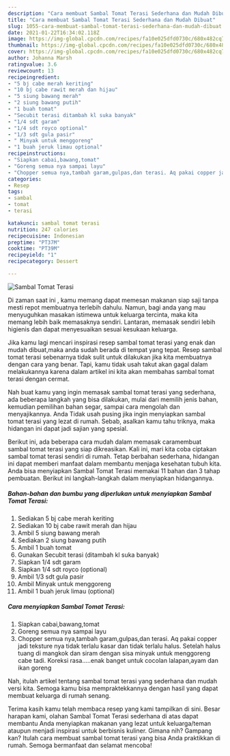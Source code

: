 ```yaml
---
description: "Cara membuat Sambal Tomat Terasi Sederhana dan Mudah Dibuat"
title: "Cara membuat Sambal Tomat Terasi Sederhana dan Mudah Dibuat"
slug: 1055-cara-membuat-sambal-tomat-terasi-sederhana-dan-mudah-dibuat
date: 2021-01-22T16:34:02.118Z
image: https://img-global.cpcdn.com/recipes/fa10e025dfd0730c/680x482cq70/sambal-tomat-terasi-foto-resep-utama.jpg
thumbnail: https://img-global.cpcdn.com/recipes/fa10e025dfd0730c/680x482cq70/sambal-tomat-terasi-foto-resep-utama.jpg
cover: https://img-global.cpcdn.com/recipes/fa10e025dfd0730c/680x482cq70/sambal-tomat-terasi-foto-resep-utama.jpg
author: Johanna Marsh
ratingvalue: 3.6
reviewcount: 13
recipeingredient:
- "5 bj cabe merah keriting"
- "10 bj cabe rawit merah dan hijau"
- "5 siung bawang merah"
- "2 siung bawang putih"
- "1 buah tomat"
- "Secubit terasi ditambah kl suka banyak"
- "1/4 sdt garam"
- "1/4 sdt royco optional"
- "1/3 sdt gula pasir"
- " Minyak untuk menggoreng"
- "1 buah jeruk limau optional"
recipeinstructions:
- "Siapkan cabai,bawang,tomat"
- "Goreng semua nya sampai layu"
- "Chopper semua nya,tambah garam,gulpas,dan terasi. Aq pakai copper jadi teksture nya tidak terlalu kasar dan tidak terlalu halus. Setelah halus tuang di mangkok dan siram dengan sisa minyak untuk menggoreng cabe tadi. Koreksi rasa.....enak banget untuk cocolan lalapan,ayam dan ikan goreng"
categories:
- Resep
tags:
- sambal
- tomat
- terasi

katakunci: sambal tomat terasi 
nutrition: 247 calories
recipecuisine: Indonesian
preptime: "PT37M"
cooktime: "PT39M"
recipeyield: "1"
recipecategory: Dessert

---
```



![Sambal Tomat Terasi](https://img-global.cpcdn.com/recipes/fa10e025dfd0730c/680x482cq70/sambal-tomat-terasi-foto-resep-utama.jpg)

Di zaman  saat ini , kamu memang dapat memesan makanan siap saji tanpa mesti repot membuatnya terlebih dahulu. Namun, bagi anda yang mau menyuguhkan masakan istimewa untuk keluarga tercinta, maka kita memang lebih baik memasaknya sendiri. Lantaran, memasak sendiri lebih higienis dan dapat menyesuaikan sesuai kesukaan keluarga.

Jika kamu lagi mencari inspirasi resep sambal tomat terasi yang enak dan mudah dibuat,maka anda sudah berada di tempat yang tepat. Resep sambal tomat terasi  sebenarnya tidak sulit untuk dilakukan jika kita membuatnya dengan cara yang benar. Tapi, kamu tidak usah takut akan gagal dalam melakukannya 
karena dalam artikel ini kita akan membahas sambal tomat terasi dengan cermat.  



Nah buat kamu yang ingin memasak sambal tomat terasi yang sederhana, ada beberapa langkah yang bisa dilakukan, mulai dari memilih jenis bahan, kemudian pemilihan bahan segar, sampai cara mengolah dan menyajikannya. Anda Tidak usah pusing jika ingin menyiapkan sambal tomat terasi yang lezat di rumah. Sebab, asalkan kamu  tahu triknya, maka hidangan ini dapat jadi sajian yang spesial.

Berikut ini, ada beberapa cara mudah dalam memasak caramembuat sambal tomat terasi yang siap dikreasikan. Kali ini, mari kita coba ciptakan sambal tomat terasi sendiri di rumah. Tetap berbahan sederhana, hidangan ini dapat memberi manfaat dalam membantu menjaga kesehatan tubuh kita. Anda bisa menyiapkan Sambal Tomat Terasi memakai 11 bahan dan 3 tahap pembuatan. Berikut ini langkah-langkah dalam menyiapkan hidangannya.

<!--inarticleads1-->

##### Bahan-bahan dan bumbu yang diperlukan untuk menyiapkan Sambal Tomat Terasi:

1. Sediakan 5 bj cabe merah keriting
1. Sediakan 10 bj cabe rawit merah dan hijau
1. Ambil 5 siung bawang merah
1. Sediakan 2 siung bawang putih
1. Ambil 1 buah tomat
1. Gunakan Secubit terasi (ditambah kl suka banyak)
1. Siapkan 1/4 sdt garam
1. Siapkan 1/4 sdt royco (optional)
1. Ambil 1/3 sdt gula pasir
1. Ambil  Minyak untuk menggoreng
1. Ambil 1 buah jeruk limau (optional)




<!--inarticleads2-->

##### Cara menyiapkan Sambal Tomat Terasi:

1. Siapkan cabai,bawang,tomat
1. Goreng semua nya sampai layu
1. Chopper semua nya,tambah garam,gulpas,dan terasi. Aq pakai copper jadi teksture nya tidak terlalu kasar dan tidak terlalu halus. Setelah halus tuang di mangkok dan siram dengan sisa minyak untuk menggoreng cabe tadi. Koreksi rasa.....enak banget untuk cocolan lalapan,ayam dan ikan goreng




Nah, itulah artikel tentang  sambal tomat terasi  yang sederhana dan mudah versi kita. Semoga kamu bisa mempraktekkannya dengan hasil yang dapat membuat keluarga di rumah senang. 

Terima kasih kamu telah membaca resep yang kami tampilkan di sini. Besar harapan kami, olahan  Sambal Tomat Terasi sederhana di atas dapat membantu Anda menyiapkan makanan yang lezat untuk keluarga/teman ataupun menjadi inspirasi untuk berbisnis kuliner. Gimana nih? Gampang kan? Itulah cara membuat sambal tomat terasi yang bisa Anda praktikkan di rumah. Semoga bermanfaat dan selamat mencoba!

